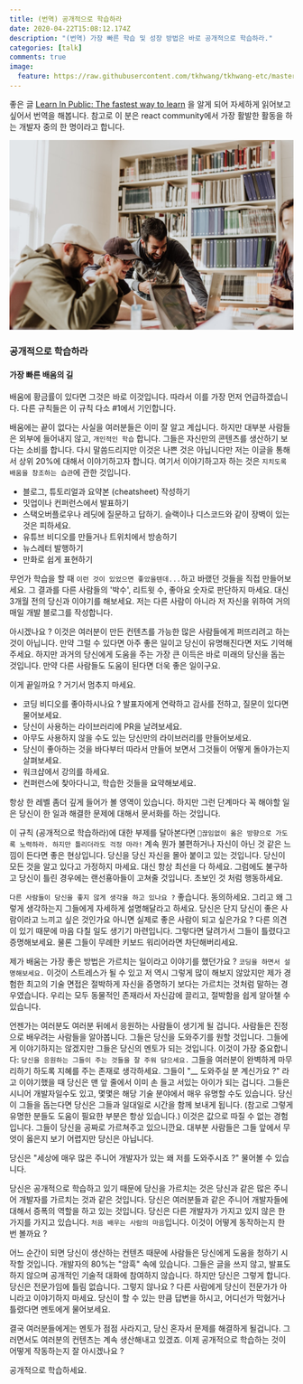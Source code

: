 ```yaml
---
title: (번역) 공개적으로 학습하라
date: 2020-04-22T15:08:12.174Z
description: "(번역) 가장 빠른 학습 및 성장 방법은 바로 공개적으로 학습하라."
categories: [talk]
comments: true
image:
  feature: https://raw.githubusercontent.com/tkhwang/tkhwang-etc/master/img/2020/04/photo-1523240795612-9a054b0db644.jpeg
---
```


좋은 글 [Learn In Public: The fastest way to learn](https://www.swyx.io/writing/learn-in-public) 을 알게 되어 자세하게 읽어보고 싶어서 번역을 해봅니다.
참고로 이 분은 react community에서 가장 활발한 활동을 하는 개발자 중의 한 명이라고 합니다.

![feature image](https://raw.githubusercontent.com/tkhwang/tkhwang-etc/master/img/2020/04/photo-1523240795612-9a054b0db644.jpeg)

### 공개적으로 학습하라

#### 가장 빠른 배움의 길

배움에 황금률이 있다면 그것은 바로 이것입니다. 따라서 이를 가장 먼저 언급하겠습니다. 다른 규칙들은 이 규칙 다소 #1에서 기인합니다.

배움에는 끝이 없다는 사실을 여러분들은 이미 잘 알고 계십니다. 하지만 대부분 사람들은 외부에 들어내지 않고, `개인적인 학습` 합니다. 그들은 자신만의 콘텐츠를 생산하기 보다는 소비를 합니다. 다시 말씀드리지만 이것은 나쁜 것은 아닙니다만 저는 이글을 통해서 상위 20%에 대해서 이야기하고자 합니다. 여기서 이야기하고자 하는 것은 `지치도록 배움을 창조하는 습관`에 관한 것입니다.

- 블로그, 튜토리얼과 요약본 (cheatsheet) 작성하기
- 밋업이나 컨퍼런스에서 발표하기
- 스택오버플로우나 레딧에 질문하고 답하기. 슬랙이나 디스코드와 같이 장벽이 있는 것은 피하세요.
- 유튜브 비디오를 만들거나 트위치에서 방송하기
- 뉴스레터 발행하기
- 만화로 쉽게 표현하기

무언가 학습을 할 때 `이런 것이 있었으면 좋았을텐데...`하고 바랬던 것들을 직접 만들어보세요. 그 결과를 다른 사람들의 '박수', 리트윗 수, 좋아요 숫자로 판단하지 마세요. 대신 3개월 전의 당신과 이야기를 해보세요. 저는 다른 사람이 아니라 저 자신을 위하여 거의 매일 개발 블로그를 작성합니다.

아시겠나요 ? 이것은 여러분이 만든 컨텐츠를 가능한 많은 사람들에게 퍼뜨리려고 하는 것이 아닙니다. 만약 그럴 수 있다면 아주 좋은 일이고 당신이 유명해진다면 저도 기억해주세요. 하지만 과거의 당신에게 도움을 주는 가장 큰 이득은 바로 미래의 당신을 돕는 것입니다. 만약 다른 사람들도 도움이 된다면 더욱 좋은 일이구요.

이게 끝일까요 ? 거기서 멈추지 마세요.

- 코딩 비디오를 좋아하시나요 ? 발표자에게 연락하고 감사를 전하고, 질문이 있다면 물어보세요.
- 당신이 사용하는 라이브러리에 PR을 날려보세요.
- 아무도 사용하지 않을 수도 있는 당신만의 라이브러리를 만들어보세요.
- 당신이 좋아하는 것을 바다부터 따라서 만들어 보면서 그것들이 어떻게 돌아가는지 살펴보세요.
- 워크샵에서 강의를 하세요.
- 컨퍼런스에 찾아다니고, 학습한 것들을 요약해보세요.

항상 한 레벨 좀더 깊게 들어가 볼 영역이 있습니다. 하지만 그런 단계마다 꼭 해야할 일은 당신이 한 일과 해결한 문제에 대해서 문서화를 하는 것입니다.

이 규칙 (공개적으로 학습하라)에 대한 부제를 달아본다면 `끊임없이 옳은 방향으로 가도록 노력하라. 하지만 틀리더라도 걱정 마라!` 계속 뭔가 불편하거나 자신이 아닌 것 같은 느낌이 든다면 좋은 현상입니다. 당신을 당신 자신을 몰아 붙이고 있는 것입니다. 당신이 모든 것을 알고 있다고 가정하지 마세요. 대신 항상 최선을 다 하세요. 그럼에도 불구하고 당신이 틀린 경우에는 랜선횽아들이 고쳐줄 것입니다. 초보인 것 처럼 행동하세요.

`다른 사람들이 당신을 좋지 않게 생각을 하고 있나요 ?` 좋습니다. 동의하세요. 그리고 왜 그렇게 생각하는지 그들에게 자세하게 설명해달라고 하세요. 당신은 단지 당신이 좋은 사람이라고 느끼고 싶은 것인가요 아니면 실제로 좋은 사람이 되고 싶은가요 ? 다른 의견이 있기 때문에 마음 다칠 일도 생기기 마련입니다. 그렇다면 달려가서 그들이 틀렸다고 증명해보세요. 물론 그들이 무례한 키보드 워리어라면 차단해버리세요.

제가 배움는 가장 좋은 방법은 가르치는 일이라고 이야기를 했던가요 ? `코딩을 하면서 설명해보세요.` 이것이 스트레스가 될 수 있고 저 역시 그렇게 많이 해보지 않았지만 제가 경험한 최고의 기술 면접은 절박하게 자신을 증명하기 보다는 가르치는 것처럼 말하는 경우였습니다. 우리는 모두 동물적인 존재라서 자신감에 끌리고, 절박함을 쉽게 알아챌 수 있습니다.

언젠가는 여러분도 여러분 뒤에서 응원하는 사람들이 생기게 될 겁니다. 사람들은 진정으로 배우려는 사람들을 알아봅니다. 그들은 당신을 도와주기를 원할 것입니다. 그들에게 이야기하지는 않겠지만 그들은 당신의 멘토가 되는 것입니다. 이것이 가장 중요합니다: `당신을 응원하는 그들이 주는 것들을 잘 주워 담으세요.` 그들을 여러분이 완벽하게 마무리하기 하도록 지혜를 주는 존재로 생각하세요. 그들이 "\_\_ 도와주실 분 계신가요 ?" 라고 이야기했을 때 당신은 맨 앞 줄에서 이미 손 들고 서있는 아이가 되는 겁니다. 그들은 시니어 개발자일수도 있고, 몇몇은 해당 기술 분야에서 매우 유명할 수도 있습니다. 당신이 그들을 돕는다면 당신은 그들과 일대일로 시간을 함께 보내게 됩니다. (참고로 그렇게 유명한 분들도 도움이 필요한 부분은 항상 있습니다.) 이것은 값으로 따질 수 없는 경험입니다. 그들이 당신을 공짜로 가르쳐주고 있으니깐요. 대부분 사람들은 그들 앞에서 무엇이 옳은지 보기 어렵지만 당신은 아닙니다.

당신은 "세상에 매우 많은 주니어 개발자가 있는 왜 저를 도와주시죠 ?" 물어볼 수 있습니다.

당신은 공개적으로 학습하고 있기 때문에 당신을 가르치는 것은 당신과 같은 많은 주니어 개발자를 가르치는 것과 같은 것입니다. 당신은 여러분들과 같은 주니어 개발자들에 대해서 증폭의 역할을 하고 있는 것입니다. 당신은 다른 개발자가 가지고 있지 않은 한 가지를 가지고 있습니다. `처음 배우는 사람의 마음`입니다. 이것이 어떻게 동작하는지 한 번 볼까요 ?

어느 순간이 되면 당신이 생산하는 컨텐츠 때문에 사람들은 당신에게 도움을 청하기 시작할 것입니다. 개발자의 80%는 "암흑" 속에 있습니다. 그들은 글을 쓰지 않고, 발표도 하지 않으며 공개적인 기술적 대화에 참여하지 않습니다. 하지만 당신은 그렇게 합니다. 당신은 전문가임에 틀림 없습니다. 그렇지 않나요 ? 다른 사람에게 당신이 전문가가 아니라고 이야기하지 마세요. 당신이 할 수 있는 만큼 답변을 하시고, 어디선가 막혔거나 틀렸다면 멘토에게 물어보세요.

결국 여러분들에게는 멘토가 점점 사라지고, 당신 혼자서 문제를 해결하게 될겁니다. 그러면서도 여러분의 컨텐츠는 계속 생산해내고 있겠죠. 이제 공개적으로 학습하는 것이 어떻게 작동하는지 잘 아시겠나요 ?

공개적으로 학습하세요.
